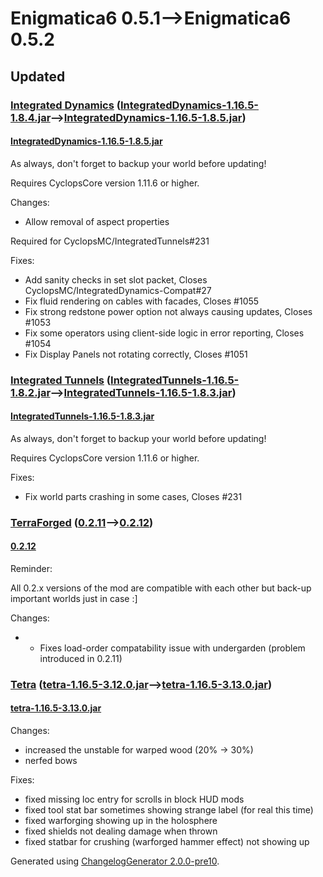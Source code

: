# Enigmatica6 0.5.1⟶Enigmatica6 0.5.2

## Updated

### [Integrated Dynamics](https://www.curseforge.com/minecraft/mc-mods/integrated-dynamics) ([IntegratedDynamics-1.16.5-1.8.4.jar](https://www.curseforge.com/minecraft/mc-mods/integrated-dynamics/files/3336471)⟶[IntegratedDynamics-1.16.5-1.8.5.jar](https://www.curseforge.com/minecraft/mc-mods/integrated-dynamics/files/3365631))

#### [IntegratedDynamics-1.16.5-1.8.5.jar](https://www.curseforge.com/minecraft/mc-mods/integrated-dynamics/files/3365631)

As always, don't forget to backup your world before updating!

Requires CyclopsCore version 1.11.6 or higher.

Changes:

* Allow removal of aspect properties

Required for CyclopsMC/IntegratedTunnels#231

Fixes:

* Add sanity checks in set slot packet, Closes CyclopsMC/IntegratedDynamics-Compat#27
* Fix fluid rendering on cables with facades, Closes #1055
* Fix strong redstone power option not always causing updates, Closes #1053
* Fix some operators using client-side logic in error reporting, Closes #1054
* Fix Display Panels not rotating correctly, Closes #1051

### [Integrated Tunnels](https://www.curseforge.com/minecraft/mc-mods/integrated-tunnels) ([IntegratedTunnels-1.16.5-1.8.2.jar](https://www.curseforge.com/minecraft/mc-mods/integrated-tunnels/files/3336460)⟶[IntegratedTunnels-1.16.5-1.8.3.jar](https://www.curseforge.com/minecraft/mc-mods/integrated-tunnels/files/3365635))

#### [IntegratedTunnels-1.16.5-1.8.3.jar](https://www.curseforge.com/minecraft/mc-mods/integrated-tunnels/files/3365635)

As always, don't forget to backup your world before updating!

Requires CyclopsCore version 1.11.6 or higher.

Fixes:

* Fix world parts crashing in some cases, Closes #231

### [TerraForged](https://www.curseforge.com/minecraft/mc-mods/terraforged) ([0.2.11](https://www.curseforge.com/minecraft/mc-mods/terraforged/files/3364538)⟶[0.2.12](https://www.curseforge.com/minecraft/mc-mods/terraforged/files/3365710))

#### [0.2.12](https://www.curseforge.com/minecraft/mc-mods/terraforged/files/3365710)

Reminder:

All 0.2.x versions of the mod are compatible with each other but back-up important worlds just in case :]

Changes:

* - Fixes load-order compatability issue with undergarden (problem introduced in 0.2.11)

### [Tetra](https://www.curseforge.com/minecraft/mc-mods/tetra) ([tetra-1.16.5-3.12.0.jar](https://www.curseforge.com/minecraft/mc-mods/tetra/files/3354314)⟶[tetra-1.16.5-3.13.0.jar](https://www.curseforge.com/minecraft/mc-mods/tetra/files/3365826))

#### [tetra-1.16.5-3.13.0.jar](https://www.curseforge.com/minecraft/mc-mods/tetra/files/3365826)

Changes:

* increased the unstable for warped wood (20% -> 30%)
* nerfed bows

Fixes:

* fixed missing loc entry for scrolls in block HUD mods
* fixed tool stat bar sometimes showing strange label (for real this time)
* fixed warforging showing up in the holosphere
* fixed shields not dealing damage when thrown
* fixed statbar for crushing (warforged hammer effect) not showing up

Generated using [ChangelogGenerator 2.0.0-pre10](https://github.com/TheRandomLabs/ChangelogGenerator).
